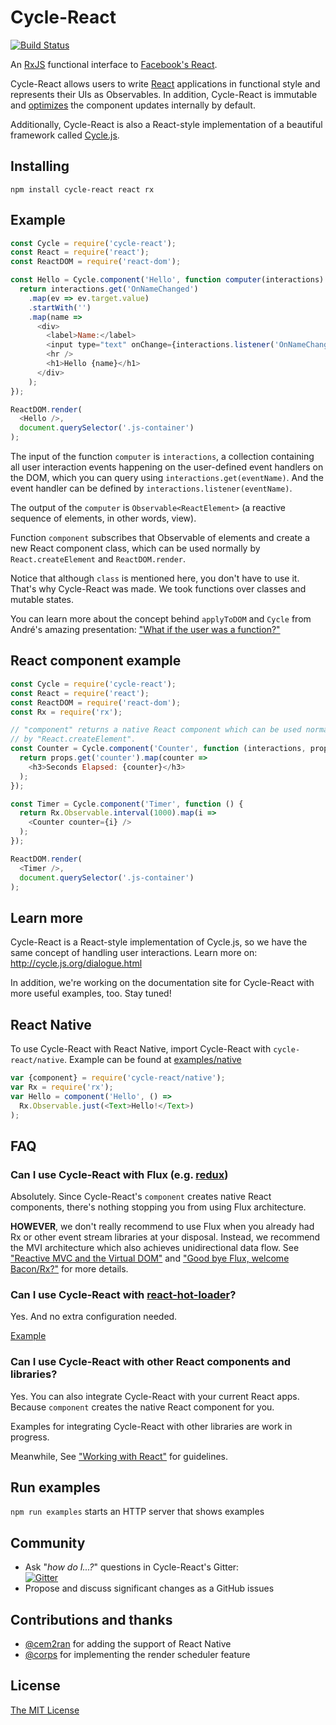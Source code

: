 # Cycle-React

[![Build Status](https://travis-ci.org/pH200/cycle-react.svg?branch=master)](https://travis-ci.org/pH200/cycle-react)

An [RxJS](https://github.com/Reactive-Extensions/RxJS) functional interface
to [Facebook's React](https://reactjs.org/).

Cycle-React allows users to write [React](https://github.com/facebook/react)
applications in functional style and represents their UIs as Observables.
In addition, Cycle-React is immutable and
[optimizes](https://reactjs.org/docs/optimizing-performance.html#avoid-reconciliation)
the component updates internally by default.

Additionally, Cycle-React is also a React-style implementation of a beautiful
framework called [Cycle.js](https://github.com/cyclejs/cycle-core).

## Installing

```
npm install cycle-react react rx
```

## Example

```js
const Cycle = require('cycle-react');
const React = require('react');
const ReactDOM = require('react-dom');

const Hello = Cycle.component('Hello', function computer(interactions) {
  return interactions.get('OnNameChanged')
    .map(ev => ev.target.value)
    .startWith('')
    .map(name =>
      <div>
        <label>Name:</label>
        <input type="text" onChange={interactions.listener('OnNameChanged')} />
        <hr />
        <h1>Hello {name}</h1>
      </div>
    );
});

ReactDOM.render(
  <Hello />,
  document.querySelector('.js-container')
);
```

The input of the function `computer` is `interactions`, a collection containing
all user interaction events happening on the user-defined event handlers on the
DOM, which you can query using `interactions.get(eventName)`. And the event
handler can be defined by `interactions.listener(eventName)`.

The output of the `computer` is `Observable<ReactElement>`
(a reactive sequence of elements, in other words, view).

Function `component` subscribes that Observable of elements and create a new
React component class, which can be used normally by `React.createElement` and
`ReactDOM.render`.

Notice that although `class` is mentioned here, you don't have to
use it. That's why Cycle-React was made. We took functions over classes
and mutable states.

You can learn more about the concept behind `applyToDOM` and `Cycle` from
André's amazing presentation:
["What if the user was a function?"](https://youtu.be/1zj7M1LnJV4)

## React component example

```js
const Cycle = require('cycle-react');
const React = require('react');
const ReactDOM = require('react-dom');
const Rx = require('rx');

// "component" returns a native React component which can be used normally
// by "React.createElement".
const Counter = Cycle.component('Counter', function (interactions, props) {
  return props.get('counter').map(counter =>
    <h3>Seconds Elapsed: {counter}</h3>
  );
});

const Timer = Cycle.component('Timer', function () {
  return Rx.Observable.interval(1000).map(i =>
    <Counter counter={i} />
  );
});

ReactDOM.render(
  <Timer />,
  document.querySelector('.js-container')
);
```

## Learn more

Cycle-React is a React-style implementation of Cycle.js, so we have the same
concept of handling user interactions. Learn more on:
http://cycle.js.org/dialogue.html

In addition, we're working on the documentation site for Cycle-React with more
useful examples, too. Stay tuned!

## React Native

To use Cycle-React with React Native, import Cycle-React with
`cycle-react/native`.
Example can be found at [examples/native](/examples/native)

```js
var {component} = require('cycle-react/native');
var Rx = require('rx');
var Hello = component('Hello', () =>
  Rx.Observable.just(<Text>Hello!</Text>)
);
```

## FAQ

### Can I use Cycle-React with Flux (e.g. [redux](https://github.com/gaearon/redux))

Absolutely. Since Cycle-React's `component` creates native React components,
there's nothing stopping you from using Flux architecture.

**HOWEVER**, we don't really recommend to use Flux when you already had Rx or
other event stream libraries at your disposal. Instead, we recommend the MVI
architecture which also achieves unidirectional data flow. See
["Reactive MVC and the Virtual DOM"](http://futurice.com/blog/reactive-mvc-and-the-virtual-dom)
and ["Good bye Flux, welcome Bacon/Rx?"](https://medium.com/@milankinen/good-bye-flux-welcome-bacon-rx-23c71abfb1a7)
for more details.

### Can I use Cycle-React with [react-hot-loader](https://github.com/gaearon/react-hot-loader)?

Yes. And no extra configuration needed.

[Example](https://github.com/cycle-react-examples/react-hot-boilerplate)

### Can I use Cycle-React with other React components and libraries?

Yes. You can also integrate Cycle-React with your current React apps. Because
`component` creates the native React component for you.

Examples for integrating Cycle-React with other libraries are work in progress.

Meanwhile, See ["Working with React"](/docs/working-with-react.md)
for guidelines.

## Run examples

`npm run examples` starts an HTTP server that shows examples

## Community

* Ask "_how do I...?_" questions in Cycle-React's Gitter: <br/>
[![Gitter](https://badges.gitter.im/Join%20Chat.svg)](https://gitter.im/pH200/cycle-react?utm_source=badge&utm_medium=badge&utm_campaign=pr-badge)
* Propose and discuss significant changes as a GitHub issues

## Contributions and thanks

- [@cem2ran](https://github.com/cem2ran) for adding the support of React Native
- [@corps](https://github.com/corps) for implementing the render scheduler feature

## License

[The MIT License](/LICENSE)
